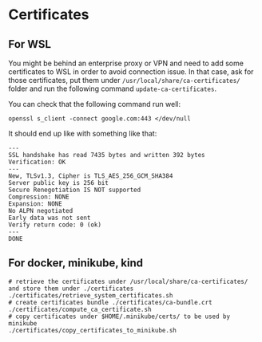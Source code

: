 # Certificates

## For WSL

You might be behind an enterprise proxy or VPN and need to add some certificates to WSL in order to avoid connection issue. In that case, ask for those certificates, put them under `/usr/local/share/ca-certificates/` folder and run the following command `update-ca-certificates`.

You can check that the following command run well:

```shell
openssl s_client -connect google.com:443 </dev/null
```

It should end up like with something like that:

```text
---
SSL handshake has read 7435 bytes and written 392 bytes
Verification: OK
---
New, TLSv1.3, Cipher is TLS_AES_256_GCM_SHA384
Server public key is 256 bit
Secure Renegotiation IS NOT supported
Compression: NONE
Expansion: NONE
No ALPN negotiated
Early data was not sent
Verify return code: 0 (ok)
---
DONE
```

## For docker, minikube, kind

```shell
# retrieve the certificates under /usr/local/share/ca-certificates/ and store them under ./certificates
./certificates/retrieve_system_certificates.sh
# create certificates bundle ./certificates/ca-bundle.crt
./certificates/compute_ca_certificate.sh
# copy certificates under $HOME/.minikube/certs/ to be used by minikube
./certificates/copy_certificates_to_minikube.sh
```
